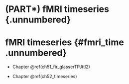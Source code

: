 # (PART\*) fMRI timeseries {.unnumbered}

# fMRI timeseries  {#fmri_time .unnumbered}

-   Chapter \@ref(ch51_fir_glasserTPJttl2)

-   Chapter \@ref(ch52_timeseries) 

